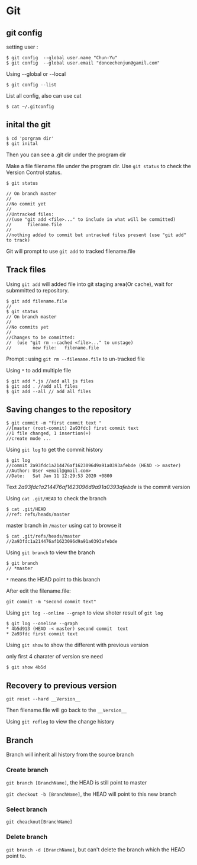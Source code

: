 # Git

## git config

setting user :

```
$ git config  --global user.name "Chun-Yu"
$ git config  --global user.email "doncechenjun@gamil.com"
```

Using --global or --local

```
$ git config --list
```

List all config, also can use cat

```
$ cat ~/.gitconfig  
```




## inital the git

```
$ cd 'porgram dir'
$ git inital
```

Then you can see a .git dir under the program dir

Make a file filename.file under the program dir. Use `git status` to check the Version Control status.

```
$ git status

// On branch master
//
//No commit yet
//
//Untracked files:
//(use "git add <file>..." to include in what will be committed)
//      filename.file
//
//nothing added to commit but untracked files present (use "git add" to track)
```

Git will prompt to use `git add` to tracked filename.file

## Track files

Using `git add` will added file into git staging area(Or cache), wait for submmitted to repository.

```
$ git add filename.file
//
$ git status
// On branch master
//
//No commits yet
//
//Changes to be committed:
//  (use "git rm --cached <file>..." to unstage)
//        new file:   filename.file
```

Prompt : using `git rm --filename.file` to un-tracked file

Using `*` to add multiple file
```
$ git add *.js //add all js files
$ git add . //add all files
$ git add --all // add all files
```

## Saving changes to the repository

```
$ git commit -m "first commit text "
//[master (root-commit) 2a93fdc] first commit text 
//1 file changed, 1 insertion(+)
//create mode ...
```

Using `git log` to get the commit history

```
$ git log
//commit 2a93fdc1a214476af1623096d9a91a0393afebde (HEAD -> master)
//Author: User <email@gmail.com>
//Date:   Sat Jan 11 12:29:53 2020 +0800
```

Text *2a93fdc1a214476af1623096d9a91a0393afebde* is the commit version

Using `cat .git/HEAD` to check the branch

```
$ cat .git/HEAD 
//ref: refs/heads/master
```

master branch in `/master` using cat to browse it 

```
$ cat .git/refs/heads/master
//2a93fdc1a214476af1623096d9a91a0393afebde  
```

Using `git branch` to view the branch

```
$ git branch 
// *master
```

`*` means the HEAD point to this branch

After edit the filename.file:

```
git commit -m "second commit text"
```

Using `git log --online --graph` to view shoter result of `git log`

```
$ git log --oneline --graph
* 4b5d913 (HEAD -< master) second commit  text
* 2a93fdc first commit text
```

Using `git show` to show the different with previous version

only first 4 charater of version sre need

```
$ git show 4b5d
```

## Recovery to previous version

```
git reset --hard __Version__
```

Then filename.file will go back to the `__Version__`

Using `git reflog` to view the change history


## Branch

Branch will inherit all history from the source branch

### Create branch

`git branch [BranchName]`, the HEAD is still point to master

`git checkout -b [BranchName]`, the HEAD will point to this new branch

### Select branch

`git cheackout[BranchName]`

### Delete branch

`git branch -d [BranchName]`, but can't delete the branch which the HEAD point to.

